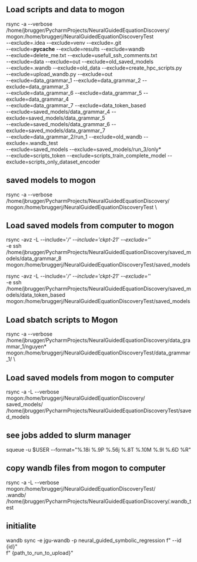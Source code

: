 ## Load scripts and data to mogon
rsync -a  --verbose  \
/home/jbrugger/PycharmProjects/NeuralGuidedEquationDiscovery/ \
mogon:/home/bruggerj/NeuralGuidedEquationDiscoveryTest \
--exclude=.idea --exclude=venv --exclude=.git \
--exclude=__pycache__ --exclude=results --exclude=wandb  \
--exclude=delete_me.txt  --exclude=usefull_ssh_comments.txt \
--exclude=data --exclude=out  --exclude=old_saved_models \
--exclude=.wandb --exclude=old_data --exclude=create_hpc_scripts.py\
--exclude=upload_wandb.py --exclude=out  \
--exclude=data_grammar_1  --exclude=data_grammar_2 --exclude=data_grammar_3 \
--exclude=data_grammar_6  --exclude=data_grammar_5 --exclude=data_grammar_4 \
--exclude=data_grammar_7 --exclude=data_token_based \
--exclude=saved_models/data_grammar_4 --exclude=saved_models/data_grammar_5 \
--exclude=saved_models/data_grammar_6 --exclude=saved_models/data_grammar_7 \
--exclude=data_grammar_2/run_1 --exclude=old_wandb --exclude=.wandb_test  \
--exclude=saved_models --exclude=saved_models/run_3/only* \
--exclude=scripts_token --exclude=scripts_train_complete_model --exclude=scripts_only_dataset_encoder

## saved models to mogon
rsync -a  --verbose  \
/home/jbrugger/PycharmProjects/NeuralGuidedEquationDiscovery/ \
mogon:/home/bruggerj/NeuralGuidedEquationDiscoveryTest \

## Load saved models from computer to mogon

rsync -avz -L --include='*/' --include='*ckpt-21*' --exclude='*' \
-e ssh /home/jbrugger/PycharmProjects/NeuralGuidedEquationDiscovery/saved_models/data_grammar_8 \
mogon:/home/bruggerj/NeuralGuidedEquationDiscoveryTest/saved_models


rsync -avz -L --include='*/' --include='*ckpt-21*' --exclude='*' \
-e ssh /home/jbrugger/PycharmProjects/NeuralGuidedEquationDiscovery/saved_models/data_token_based \
mogon:/home/bruggerj/NeuralGuidedEquationDiscoveryTest/saved_models

## Load sbatch scripts to Mogon
rsync -a --verbose   \
/home/jbrugger/PycharmProjects/NeuralGuidedEquationDiscovery/data_grammar_1/nguyen* \
mogon:/home/bruggerj/NeuralGuidedEquationDiscoveryTest/data_grammar_1/ \

## Load saved models from mogon to computer 
rsync -a  -L --verbose    mogon:/home/bruggerj/NeuralGuidedEquationDiscovery/\
saved_models/  /home/jbrugger/PycharmProjects/NeuralGuidedEquationDiscoveryTest/saved_models



## see jobs added to slurm manager 
 squeue -u  $USER --format="%.18i %.9P %.56j %.8T %.10M %.9l %.6D %R"

##  copy wandb files from mogon to computer
rsync  -a  -L --verbose  mogon:/home/bruggerj/NeuralGuidedEquationDiscoveryTest/\
.wandb/  /home/jbrugger/PycharmProjects/NeuralGuidedEquationDiscovery/.wandb_test 




## initialite 
wandb sync -e jgu-wandb -p neural_guided_symbolic_regression
                      f" --id {id}" \
                      f" {path_to_run_to_upload}"

